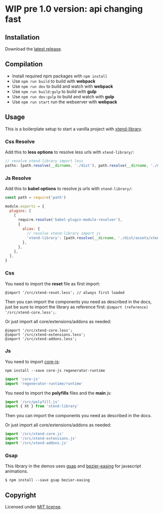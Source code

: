 # WIP pre 1.0 version: api changing fast

## Installation

Download the [latest release](https://github.com/minimit/xtend-theme-vanilla/releases/latest).

## Compilation

* Install required npm packages with `npm install`
* Use `npm run build` to build with **webpack**
* Use `npm run dev` to build and watch with **webpack**
* Use `npm run build:gulp` to build with **gulp**
* Use `npm run dev:gulp` to build and watch with **gulp**
* Use `npm run start` run the webserver with **webpack**

## Usage

This is a boilerplate setup to start a vanilla project with [xtend-library](https://github.com/minimit/xtend-library).

### Css Resolve

Add this to **less options** to resolve less urls with `xtend-library/`:

```jsx
// resolve xtend-library import less
paths: [path.resolve(__dirname, './dist'), path.resolve(__dirname, './node_modules')],
```

### Js Resolve

Add this to **babel options** to resolve js urls with `xtend-library/`:

```jsx
const path = require('path')

module.exports = {
  plugins: [
    [
      require.resolve('babel-plugin-module-resolver'),
      {
        alias: {
          // resolve xtend-library import js
          'xtend-library': [path.resolve(__dirname, './dist/assets/xtend-library'), path.resolve(__dirname, './node_modules/xtend-library')],
        },
      },
    ],
  ],
}
```

### Css

You need to import the **reset** file as first import:

```less
@import '/src/xtend-reset.less'; // always first loaded
```

Then you can import the components you need as described in the docs, just be sure to import the library as reference first: `@import (reference) '/src/xtend-core.less';`.

Or just import all core/extensions/addons as needed:

```less
@import '/src/xtend-core.less';
@import '/src/xtend-extensions.less';
@import '/src/xtend-addons.less';
```

### Js

You need to import [core-js](https://github.com/zloirock/core-js):

```Shell
npm install --save core-js regenerator-runtime
```

```jsx
import 'core-js'
import 'regenerator-runtime/runtime'
```

You need to import the **polyfills** files and the **main** js:

```jsx
import '/src/polyfill.js'
import { Xt } from 'xtend-library'
```

Then you can import the components you need as described in the docs.

Or just import all core/extensions/addons as needed:

```jsx
import '/src/xtend-core.js'
import '/src/xtend-extensions.js'
import '/src/xtend-addons.js'
```

### Gsap

This library in the demos uses [gsap](https://github.com/greensock/GSAP) and [bezier-easing](https://github.com/gre/bezier-easing) for javascript animations.

```
$ npm install --save gsap bezier-easing
```

## Copyright

Licensed under [MIT license](https://github.com/minimit/xtend-library/blob/master/LICENSE).
